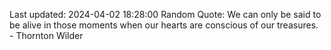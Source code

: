 Last updated: 2024-04-02 18:28:00
Random Quote: We can only be said to be alive in those moments when our hearts are conscious of our treasures. - Thornton Wilder
